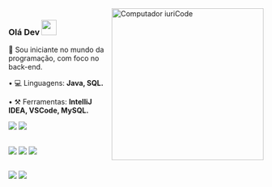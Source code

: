 <img src="https://raw.githubusercontent.com/MicaelliMedeiros/micaellimedeiros/master/image/computer-illustration.png" min-width="300px" max-width="300px" width="300px" align="right" alt="Computador iuriCode">

### Olá Dev <img src="https://raw.githubusercontent.com/kaueMarques/kaueMarques/master/hi.gif" width="30px">

<p align="left"> 
  🤯 Sou iniciante no mundo da programação, com foco no back-end.
</p>

<p align="left">
• 💻 Linguagens: <strong>Java, SQL.</strong>
</p>

<p align="left">
• ⚒ Ferramentas: <strong>IntelliJ IDEA, VSCode, MySQL.</strong>
</p>
<palign="left">
  <a href="#" alt="Java">
  <img src="https://img.shields.io/badge/Java-ED8B00?style=for-the-badge&logo=java&logoColor=white"/></a>

  <a href="#" alt="MySQL">
  <img src="https://img.shields.io/badge/MySQL-005C84?style=for-the-badge&logo=mysql&logoColor=white"/></a>

  </div>
  
  ##
 
<div> 
  <a href="#" alt="IntelliJ IDEA">
  <img src="https://img.shields.io/badge/IntelliJ_IDEA-000000.svg?style=for-the-badge&logo=intellij-idea&logoColor=white" /></a>
  
  <a href="#" alt="VSCode">
  <img src="https://img.shields.io/badge/Visual_Studio_Code-0078D4?style=for-the-badge&logo=visual%20studio%20code&logoColor=white"/></a>
  
  <a href="#" alt="MySQL">
  <img src="https://img.shields.io/badge/MySQL-005C84?style=for-the-badge&logo=mysql&logoColor=white"/></a>
  
  </div>
  
  ##
  
<div> 
<a href="https://www.twitch.tv/Diogo_dy" target="_blank"><img src="https://img.shields.io/badge/Twitch-9146FF?style=for-the-badge&logo=twitch&logoColor=white" target="_blank"></a>
<a href = "mailto:diogo-ss@mail.com"><img src="https://img.shields.io/badge/-Gmail-%23333?style=for-the-badge&logo=gmail&logoColor=white" target="_blank"></a>
</div>

</p>  
